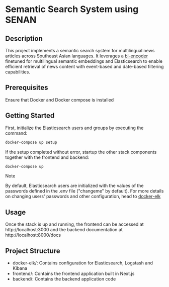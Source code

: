 # Semantic Search System using SENAN

## Description

This project implements a semantic search system for multilingual news articles across Southeast Asian languages.
It leverages a [bi-encoder](https://huggingface.co/Kaze-droid/SENAN-Raw) finetuned for multilingual semantic embeddings and Elasticsearch to enable efficient retrieval of news content with event-based and date-based filtering capabilities.

## Prerequisites

Ensure that Docker and Docker compose is installed

## Getting Started

First, initialize the Elasticsearch users and groups by executing the command:
```sh
docker-compose up setup
```

If the setup completed without error, startup the other stack components together with the frontend and backend:
```sh
docker-compose up
```

> [!NOTE]
> By default, Elasticsearch users are initialized with the values of the passwords defined in the .env file ("changeme" by default). For more details on changing users' passwords and other configuration, head to [docker-elk](https://github.com/deviantony/docker-elk/blob/main/README.md)

## Usage

Once the stack is up and running, the frontend can be accessed at http://localhost:3000 and the backend documentation at http://localhost:8000/docs


## Project Structure

- docker-elk/: Contains configuration for Elasticsearch, Logstash and Kibana
- frontend/: Contains the frontend application built in Next.js
- backend/: Contains the backend application code




